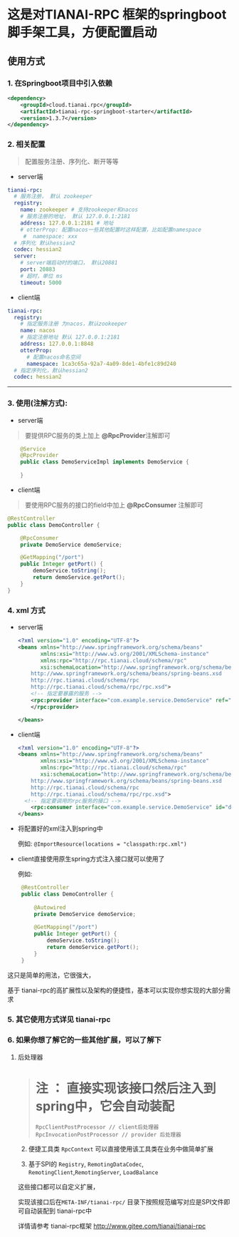 # 这是对**TIANAI-RPC** 框架的**springboot**脚手架工具，方便配置启动

## 使用方式

### 	 1. 在Springboot项目中引入依赖

```xml
<dependency>
    <groupId>cloud.tianai.rpc</groupId>
    <artifactId>tianai-rpc-springboot-starter</artifactId>
    <version>1.3.7</version>
</dependency>
```

### 2. 相关配置

> 配置服务注册、序列化、断开等等

- server端

```yaml
tianai-rpc:
  # 服务注册， 默认 zookeeper
  registry: 
    name: zookeeper # 支持zookeeper和nacos
    # 服务注册的地址， 默认 127.0.0.1:2181
    address: 127.0.0.1:2181 # 地址
    # otterProp: 配置nacos一些其他配置时这样配置，比如配置namespace 
     #  namespace: xxx
  # 序列化 默认hessian2
  codec: hessian2
  server:
    # server端启动时的端口， 默认20881
    port: 20883
    # 超时，单位 ms
    timeout: 5000
```

- client端
```yaml
tianai-rpc:
  registry: 
    # 指定服务注册 为nacos，默认zookeeper
    name: nacos
    # 指定注册地址 默认 127.0.0.1:2181
    address: 127.0.0.1:8848
    otterProp:
      # 配置nacos命名空间
      namespace: 1ca3c65a-92a7-4a09-8de1-4bfe1c89d240
  # 指定序列化，默认hessian2
  codec: hessian2

```
---

### 3. 使用(注解方式): 

- server端

> 
>要提供RPC服务的类上加上 **@RpcProvider**注解即可
 ```java
     @Service
     @RpcProvider
     public class DemoServiceImpl implements DemoService {
         
     }
 ```
- client端

>要使用RPC服务的接口的field中加上 **@RpcConsumer** 注解即可
 ```java
 @RestController
 public class DemoController {
 
     @RpcConsumer
     private DemoService demoService;
 
     @GetMapping("/port")
     public Integer getPort() {
         demoService.toString();
         return demoService.getPort();
     }
 }
 ```

### 4. xml 方式

- server端

  ```xml
  <?xml version="1.0" encoding="UTF-8"?>
  <beans xmlns="http://www.springframework.org/schema/beans"
         xmlns:xsi="http://www.w3.org/2001/XMLSchema-instance"
         xmlns:rpc="http://rpc.tianai.cloud/schema/rpc"
         xsi:schemaLocation="http://www.springframework.org/schema/beans
      http://www.springframework.org/schema/beans/spring-beans.xsd
      http://rpc.tianai.cloud/schema/rpc
      http://rpc.tianai.cloud/schema/rpc/rpc.xsd">
      <!-- 指定要暴露的服务 -->
      <rpc:provider interface="com.example.service.DemoService" ref="demoServiceImpl" weight="300">
      </rpc:provider>
  
  </beans>
  ```

- client端

  ```xml
  <?xml version="1.0" encoding="UTF-8"?>
  <beans xmlns="http://www.springframework.org/schema/beans"
         xmlns:xsi="http://www.w3.org/2001/XMLSchema-instance"
         xmlns:rpc="http://rpc.tianai.cloud/schema/rpc"
         xsi:schemaLocation="http://www.springframework.org/schema/beans
      http://www.springframework.org/schema/beans/spring-beans.xsd
      http://rpc.tianai.cloud/schema/rpc
      http://rpc.tianai.cloud/schema/rpc/rpc.xsd">
  	<!-- 指定要调用的rpc服务的接口 -->
      <rpc:consumer interface="com.example.service.DemoService" id="demoService"/>
  </beans>
  ```

- 将配置好的xml注入到spring中 

  例如: `@ImportResource(locations = "classpath:rpc.xml")`

- client直接使用原生spring方式注入接口就可以使用了

  例如: 

  ```java
   @RestController
   public class DemoController {
   
       @Autowired
       private DemoService demoService;
   
       @GetMapping("/port")
       public Integer getPort() {
           demoService.toString();
           return demoService.getPort();
       }
   }
  ```



这只是简单的用法，它很强大，

基于 tianai-rpc的高扩展性以及架构的便捷性，基本可以实现你想实现的大部分需求

### 5. 其它使用方式详见 tianai-rpc



### 6. 如果你想了解它的一些其他扩展，可以了解下 

 1. 后处理器

    > # 注 ： 直接实现该接口然后注入到spring中，它会自动装配
    >
    > ```
    > RpcClientPostProcessor // client后处理器
    > RpcInvocationPostProcessor // provider 后处理器
    > ```

	2.  便捷工具类 `RpcContext` 可以直接使用该工具类在业务中做简单扩展

	3.  基于SPI的 `Registry`, `RemotingDataCodec`, `RemotingClient`,`RemotingServer`, `LoadBalance`

     这些接口都可以自定义扩展， 

     实现该接口后在`META-INF/tianai-rpc/` 目录下按照规范编写对应是SPI文件即可自动装配到 tianai-rpc中

     详情请参考 tianai-rpc框架 
     http://www.gitee.com/tianai/tianai-rpc
